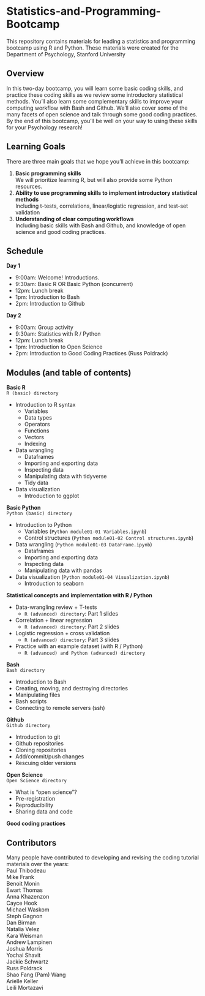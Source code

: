 # Statistics-and-Programming-Bootcamp
This repository contains materials for leading a statistics and programming bootcamp using R and Python. These materials were created for the Department of Psychology, Stanford University

## Overview
In this two-day bootcamp, you will learn some basic coding skills, and practice these coding skills as we review some introductory statistical methods. You’ll also learn some complementary skills to improve your computing workflow with Bash and Github. We’ll also cover some of the many facets of open science and talk through some good coding practices. By the end of this bootcamp, you’ll be well on your way to using these skills for your Psychology research!


## Learning Goals
There are three main goals that we hope you’ll achieve in this bootcamp:     
1. **Basic programming skills**    
	We will prioritize learning R, but will also provide some Python resources.
2. **Ability to use programming skills to implement introductory statistical methods**    
	Including t-tests, correlations, linear/logistic regression, and test-set validation
3. **Understanding of clear computing workflows**      
Including basic skills with Bash and Github, and knowledge of open science and good coding practices. 


## Schedule
**Day 1**   
- 9:00am: Welcome! Introductions.
- 9:30am: Basic R OR Basic Python (concurrent)
- 12pm: Lunch break
- 1pm: Introduction to Bash
- 2pm: Introduction to Github

**Day 2**     
- 9:00am: Group activity
- 9:30am: Statistics with R / Python 
- 12pm: Lunch break
- 1pm: Introduction to Open Science
- 2pm: Introduction to Good Coding Practices (Russ Poldrack)


## Modules (and table of contents)
**Basic R**         
`R (basic) directory`         
* Introduction to R syntax
  *  Variables
  * Data types
  * Operators
  * Functions
  * Vectors
  * Indexing
* Data wrangling
  * Dataframes
  * Importing and exporting data
  * Inspecting data
  * Manipulating data with tidyverse
  * Tidy data
* Data visualization
  * Introduction to ggplot 

**Basic Python**    
`Python (basic) directory`         
* Introduction to Python 
  * Variables (`Python module01-01 Variables.ipynb`)
  * Control structures (`Python module01-02 Control structures.ipynb`)
* Data wrangling (`Python module01-03 DataFrame.ipynb`)
  * Dataframes
  * Importing and exporting data
  * Inspecting data
  * Manipulating data with pandas
* Data visualization (`Python module01-04 Visualization.ipynb`)
  * Introduction to seaborn 

**Statistical concepts and implementation with R / Python**       
* Data-wrangling review + T-tests 
  * `R (advanced) directory`: Part 1 slides
* Correlation + linear regression 
  * `R (advanced) directory`: Part 2 slides
* Logistic regression + cross validation 
  * `R (advanced) directory`: Part 3 slides
* Practice with an example dataset (with R / Python)
  * `R (advanced) and Python (advanced) directory`         

**Bash**    
`Bash directory`         
* Introduction to Bash
 * Creating, moving, and destroying directories
 * Manipulating files
 * Bash scripts 
* Connecting to remote servers (ssh)

**Github**     
`Github directory`
* Introduction to git
* Github repositories
* Cloning repositories
* Add/commit/push changes
* Rescuing older versions

**Open Science**    
`Open Science directory`
* What is “open science”?
* Pre-registration
* Reproducibility
* Sharing data and code

**Good coding practices**

## Contributors
Many people have contributed to developing and revising the coding tutorial materials over the years:     
Paul Thibodeau    
Mike Frank    
Benoit Monin    
Ewart Thomas   
Anna Khazenzon   
Cayce Hook   
Michael Waskom   
Steph Gagnon   
Dan Birman   
Natalia Velez   
Kara Weisman   
Andrew Lampinen   
Joshua Morris   
Yochai Shavit   
Jackie Schwartz   
Russ Poldrack   
Shao Fang (Pam) Wang   
Arielle Keller   
Leili Mortazavi   
